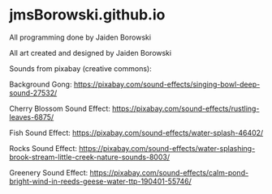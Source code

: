 # jmsBorowski.github.io

All programming done by Jaiden Borowski 

All art created and designed by Jaiden Borowski 

Sounds from pixabay (creative commons): 

Background Gong: https://pixabay.com/sound-effects/singing-bowl-deep-sound-27532/ 

Cherry Blossom Sound Effect: https://pixabay.com/sound-effects/rustling-leaves-6875/ 

Fish Sound Effect: https://pixabay.com/sound-effects/water-splash-46402/ 

Rocks Sound Effect: https://pixabay.com/sound-effects/water-splashing-brook-stream-little-creek-nature-sounds-8003/ 

Greenery Sound Effect: https://pixabay.com/sound-effects/calm-pond-bright-wind-in-reeds-geese-water-ttp-190401-55746/
